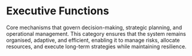 # Executive Functions

Core mechanisms that govern decision-making, strategic planning, and operational management. This category ensures that the system remains organised, adaptive, and efficient, enabling it to manage risks, allocate resources, and execute long-term strategies while maintaining resilience.
